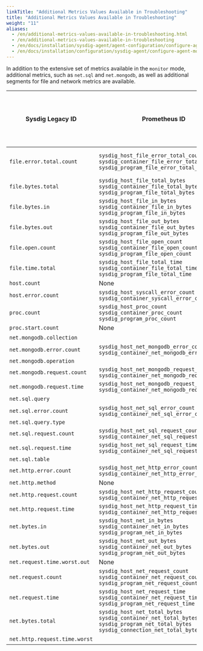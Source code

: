 ```yaml
---
linkTitle: "Additional Metrics Values Available in Troubleshooting"
title: "Additional Metrics Values Available in Troubleshooting"
weight: "11"
aliases:
  - /en/additional-metrics-values-available-in-troubleshooting.html
  - /en/additional-metrics-values-available-in-troubleshooting
  - /en/docs/installation/sysdig-agent/agent-configuration/configure-agent-modes/additional-metrics-values-available-in-troubleshooting/
  - /en/docs/installation/configuration/sysdig-agent/configure-agent-modes/additional-metrics-values-available-in-troubleshooting/
---
```


In addition to the extensive set of metrics available in the `monitor`
mode, additional metrics, such as `net.sql` and `net.mongodb`, as well
as additional segments for file and network metrics are available.

| Sysdig Legacy ID                     | Prometheus ID                                                | Additional Metrics Values Available When Segmented by |
| ----------------------------- | ------------------------------------------------------------ | ----------------------------------------------------- |
| `file.error.total.count`      | `sysdig_host_file_error_total_count`<br>`sysdig_container_file_error_total_count`<br>`sysdig_program_file_error_total_count` | `file.name` and `file.mount` labels                   |
| `file.bytes.total`            | `sysdig_host_file_total_bytes`<br/>`sysdig_container_file_total_bytes`<br/>`sysdig_program_file_total_bytes` |                                                       |
| `file.bytes.in`               | `sysdig_host_file_in_bytes`<br/>`sysdig_container_file_in_bytes`<br/>`sysdig_program_file_in_bytes` |                                                       |
| `file.bytes.out`              | `sysdig_host_file_out_bytes`<br/>`sysdig_container_file_out_bytes`<br/>`sysdig_program_file_out_bytes` |                                                       |
| `file.open.count`             | `sysdig_host_file_open_count`<br>`sysdig_container_file_open_count`<br>`sysdig_program_file_open_count` |                                                       |
| `file.time.total`             |`sysdig_host_file_total_time`<br/>`sysdig_container_file_total_time`<br/>`sysdig_program_file_total_time` |                                                       |
| `host.count`                  | None                                                         |                                                       |
| `host.error.count`            |`sysdig_host_syscall_error_count`<br/>`sysdig_container_syscall_error_count` |                                                       |
| `proc.count`                  |`sysdig_host_proc_count`<br/>`sysdig_container_proc_count`<br/>`sysdig_program_proc_count` |                                                       |
| `proc.start.count`            | None                                                         |                                                       |
| `net.mongodb.collection`      |                                                              | all                                                   |
| `net.mongodb.error.count`     |`sysdig_host_net_mongodb_error_count`<br/>`sysdig_container_net_mongodb_error_count`                                                             |                                                       |
| `net.mongodb.operation`       |                                                              |                                                       |
| `net.mongodb.request.count`   |`sysdig_host_net_mongodb_request_count`<br/>`sysdig_container_net_mongodb_request_count`                                                              |                                                       |
| `net.mongodb.request.time`    |`sysdig_host_net_mongodb_request_time`<br/>`sysdig_container_net_mongodb_request_time`                                                              |                                                       |
| `net.sql.query`               |                                                              | all                                                   |
| `net.sql.error.count`         |`sysdig_host_net_sql_error_count`<br/>`sysdig_container_net_sql_error_count`                                                              |                                                       |
| `net.sql.query.type`          |                                                              |                                                       |
| `net.sql.request.count`       |`sysdig_host_net_sql_request_count`<br/>`sysdig_container_net_sql_request_count`                                                              |                                                       |
| `net.sql.request.time`        |`sysdig_host_net_sql_request_time`<br/>`sysdig_container_net_sql_request_time`                                                              |                                                       |
| `net.sql.table`               |                                                              |                                                       |
| `net.http.error.count`        | `sysdig_host_net_http_error_count`<br/>`sysdig_container_net_http_error_count` | `net.http.url`                                        |
| `net.http.method`             | None                                                         |                                                       |
| `net.http.request.count`      | `sysdig_host_net_http_request_count`<br/>`sysdig_container_net_http_request_count` |                                                       |
| `net.http.request.time`       | `sysdig_host_net_http_request_time`<br>`sysdig_container_net_http_request_time` |                                                       |
| `net.bytes.in`                | `sysdig_host_net_in_bytes`<br/>`sysdig_container_net_in_bytes`<br/>`sysdig_program_net_in_bytes` |                                                       |
| `net.bytes.out`               | `sysdig_host_net_out_bytes`<br/>`sysdig_container_net_out_bytes`<br/>`sysdig_program_net_out_bytes` |                                                       |
| `net.request.time.worst.out`  | None                                                         |                                                       |
| `net.request.count`           | `sysdig_host_net_request_count`<br/>`sysdig_container_net_request_count`<br/>`sysdig_program_net_request_count` |                                                       |
| `net.request.time`            | `sysdig_host_net_request_time`<br/>`sysdig_container_net_request_time`<br/>`sysdig_program_net_request_time` |                                                       |
| `net.bytes.total`             | `sysdig_host_net_total_bytes`<br/>`sysdig_container_net_total_bytes`<br/>`sysdig_program_net_total_bytes`<br/>`sysdig_connection_net_total_bytes` |                                                       |
| `net.http.request.time.worst` |                                                              | all                                                   |

